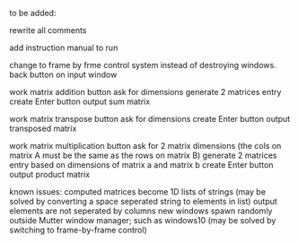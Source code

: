 to be added:

rewrite all comments

add instruction manual to run

change to frame by frme control system instead of destroying windows.
back button on input window 

work matrix addition button 
ask for dimensions
generate 2 matrices entry
create Enter button
output sum matrix 

work matrix transpose button
ask for dimensions
create Enter button
output transposed matrix 

work matrix multiplication button 
ask for 2 matrix dimensions (the cols on matrix A must be the same as the rows on matrix B)
generate 2 matrices entry based on dimensions of matrix a and matrix b 
create Enter button 
output product matrix

known issues:
computed matrices become 1D lists of strings (may be solved by converting a space seperated string to elements in list)
output elements are not seperated by columns
new windows spawn randomly outside Mutter window manager; such as windows10 (may be solved by 
                                                                switching to frame-by-frame control)
